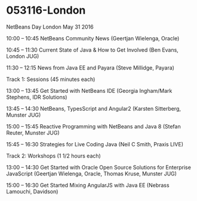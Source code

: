 # 053116-London

NetBeans Day London May 31 2016

10:00 – 10:45 NetBeans Community News (Geertjan Wielenga, Oracle)

10:45 – 11:30 Current State of Java & How to Get Involved (Ben Evans, London JUG)

11:30 – 12:15 News from Java EE and Payara (Steve Millidge, Payara)

Track 1: Sessions (45 minutes each)

13:00 – 13:45 Get Started with NetBeans IDE (Georgia Ingham/Mark Stephens, IDR Solutions)

13:45 – 14:30 NetBeans, TypesScript and Angular2 (Karsten Sitterberg, Munster JUG)

15:00 – 15:45 Reactive Programming with NetBeans and Java 8 (Stefan Reuter, Munster JUG)

15:45 – 16:30 Strategies for Live Coding Java (Neil C Smith, Praxis LIVE)

Track 2: Workshops (1 1/2 hours each)

13:00 – 14:30 Get Started with Oracle Open Source Solutions for Enterprise JavaScript (Geertjan Wielenga, Oracle, Thomas Kruse, Munster JUG)

15:00 – 16:30 Get Started Mixing AngularJS with Java EE (Nebrass Lamouchi, Davidson)

